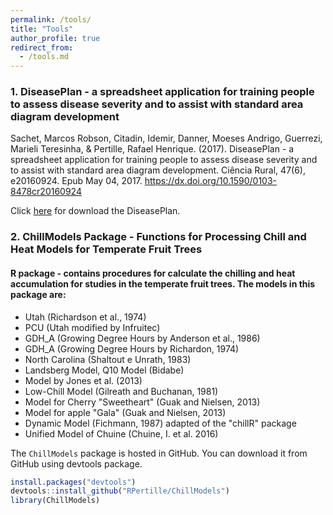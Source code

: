 ```yaml
---
permalink: /tools/
title: "Tools"
author_profile: true
redirect_from: 
  - /tools.md
---
```



### 1. DiseasePlan - a spreadsheet application for training people to assess disease severity and to assist with standard area diagram development

Sachet, Marcos Robson, Citadin, Idemir, Danner, Moeses Andrigo, Guerrezi, Marieli Teresinha, & Pertille, Rafael Henrique. (2017). DiseasePlan - a spreadsheet application for training people to assess disease severity and to assist with standard area diagram development. Ciência Rural, 47(6), e20160924. Epub May 04, 2017. <https://dx.doi.org/10.1590/0103-8478cr20160924>

Click [here](https://www.researchgate.net/publication/308948364_DiseasePlan_-_a_spreadsheet_application_for_training_people_to_assess_disease_severity_and_to_assist_with_standard_area_diagram_development_DownloadUnzip_Run_DiseasePlanxlsm) for download the DiseasePlan.


### 2. ChillModels Package - Functions for Processing Chill and Heat Models for Temperate Fruit Trees

#### R package - contains procedures for calculate the chilling and heat accumulation for studies in the temperate fruit trees. The models in this package are:
- Utah (Richardson et al., 1974)
- PCU (Utah modified by Infruitec)
- GDH_A (Growing Degree Hours by Anderson et al., 1986)
- GDH_A (Growing Degree Hours by Richardon, 1974)
- North Carolina (Shaltout e Unrath, 1983)
- Landsberg Model, Q10 Model (Bidabe)
- Model by Jones et al. (2013)
- Low-Chill Model (Gilreath and Buchanan, 1981)
- Model for Cherry "Sweetheart" (Guak and Nielsen, 2013)
- Model for apple "Gala" (Guak and Nielsen, 2013)
- Dynamic Model (Fichmann, 1987) adapted of the "chillR" package
- Unified Model of Chuine (Chuine, I. et al. 2016)

The `ChillModels` package is hosted in GitHub. You can download it from GitHub using devtools package.

```r
install.packages("devtools")
devtools::install_github("RPertille/ChillModels")
library(ChillModels)
```
